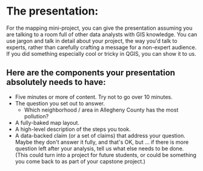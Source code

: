 
# The presentation:
For the mapping mini-project, you can give the presentation assuming you are talking to a room full of other data analysts with GIS knowledge. You can use jargon and talk in detail about your project, the way you'd talk to experts, rather than carefully crafting a message for a non-expert audience. If you did something especially cool or tricky in QGIS, you can show it to us.

## Here are the components your presentation absolutely needs to have:

* Five minutes or more of content. Try not to go over 10 minutes.
* The question you set out to answer.
	* Which neighborhood / area in Allegheny County has the most pollution?
* A fully-baked map layout.
* A high-level description of the steps you took.
* A data-backed claim (or a set of claims) that address your question. Maybe they don't answer it fully, and that's OK, but ... if there is more question left after your analysis, tell us what else needs to be done. (This could turn into a project for future students, or could be something you come back to as part of your capstone project.)